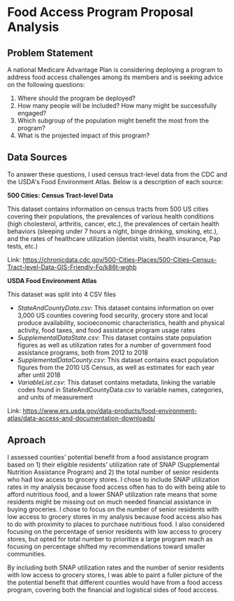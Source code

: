 # Food Access Program Proposal Analysis

## Problem Statement

A national Medicare Advantage Plan is considering deploying a program to address food access challenges among its members and is seeking advice on the following questions: 

1) Where should the program be deployed?
2) How many people will be included? How many might be successfully engaged?
3) Which subgroup of the population might benefit the most from the program?
4) What is the projected impact of this program?

## Data Sources 
To answer these questions, I used census tract-level data from the CDC and the USDA's Food Environment Atlas. Below is a description of each source: 

**500 Cities: Census Tract-level Data**

This dataset contains information on census tracts from 500 US cities covering their populations, the prevalences of various health conditions (high cholesterol, arthritis, cancer, etc.), the prevalences of certain health behaviors (sleeping under 7 hours a night, binge drinking, smoking, etc.), and the rates of healthcare utilization (dentist visits, health insurance, Pap tests, etc.)  

Link: https://chronicdata.cdc.gov/500-Cities-Places/500-Cities-Census-Tract-level-Data-GIS-Friendly-Fo/k86t-wghb

**USDA Food Environment Atlas**

This dataset was split into 4 CSV files  
* _StateAndCountyData.csv_: This dataset contains information on over 3,000 US counties covering food security, grocery store and local produce availability, socioeconomic characteristics, health and physical activity, food taxes, and food assistance program usage rates
* _SupplementalDataState.csv_: This dataset contains state population figures as well as utilization rates for a number of government food assistance programs, both from 2012 to 2018
* _SupplementalDataCounty.csv_: This dataset contains exact population figures from the 2010 US Census, as well as estimates for each year after until 2018
* _VariableList.csv_: This dataset contains metadata, linking the variable codes found in StateAndCountyData.csv to variable names, categories, and units of measurement  

Link: https://www.ers.usda.gov/data-products/food-environment-atlas/data-access-and-documentation-downloads/

## Aproach 
I assessed counties' potential benefit from a food assistance program based on 1) their eligible residents' utilization rate of SNAP (Supplemental Nutrition Assistance Program) and 2) the total number of senior residents who had low access to grocery stores. I chose to include SNAP utilization rates in my analysis because food access often has to do with being able to afford nutritious food, and a lower SNAP utilization rate means that some residents might be missing out on much needed financial assistance in buying groceries. I chose to focus on the number of senior residents with low access to grocery stores in my analysis because food access also has to do with proximity to places to purchase nutritious food. I also considered focusing on the percentage of senior residents with low access to grocery stores, but opted for total number to prioritize a large program reach as focusing on percentage shifted my recommendations toward smaller communities. 

By including both SNAP utilization rates and the number of senior residents with low access to grocery stores, I was able to paint a fuller picture of the the potential benefit that different counties would have from a food access program, covering both the financial and logistical sides of food acccess. 



